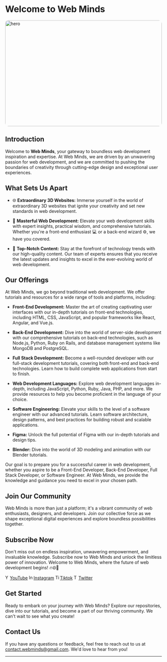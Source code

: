 # Welcome to Web Minds

<a href="https://www.youtube.com/@webMind1s?sub_confirmation=1" target="_blank" rel="noopener noreferrer">
  <img width="100%" height="340px" align="center" src="https://media.licdn.com/dms/image/D4D12AQEwYz74Mf7XKA/article-cover_image-shrink_600_2000/0/1677431973169?e=2147483647&v=beta&t=XAXpJxyem6V0COVr2qwSxPLctoigzjSXhAa4PSHczMI" alt="hero" style="border-radius: 10px;">
</a>
 

## Introduction
 
Welcome to **Web Minds**, your gateway to boundless web development inspiration and expertise. At Web Minds, we are driven by an unwavering passion for web development, and we are committed to pushing the boundaries of creativity through cutting-edge design and exceptional user experiences.

## What Sets Us Apart

- 🌐 **Extraordinary 3D Websites:** Immerse yourself in the world of extraordinary 3D websites that ignite your creativity and set new standards in web development.

- 🚀 **Masterful Web Development:** Elevate your web development skills with expert insights, practical wisdom, and comprehensive tutorials. Whether you're a front-end enthusiast 💻 or a back-end wizard ⚙️, we have you covered.

- 🌟 **Top-Notch Content:** Stay at the forefront of technology trends with our high-quality content. Our team of experts ensures that you receive the latest updates and insights to excel in the ever-evolving world of web development.

## Our Offerings

At Web Minds, we go beyond traditional web development. We offer tutorials and resources for a wide range of tools and platforms, including:
- **Front-End Development:** Master the art of creating captivating user interfaces with our in-depth tutorials on front-end technologies, including HTML, CSS, JavaScript, and popular frameworks like React, Angular, and Vue.js.

- **Back-End Development:** Dive into the world of server-side development with our comprehensive tutorials on back-end technologies, such as Node.js, Python, Ruby on Rails, and database management systems like MongoDB and PostgreSQL.

- **Full Stack Development:** Become a well-rounded developer with our full-stack development tutorials, covering both front-end and back-end technologies. Learn how to build complete web applications from start to finish.

- **Web Development Languages:** Explore web development languages in-depth, including JavaScript, Python, Ruby, Java, PHP, and more. We provide resources to help you become proficient in the language of your choice.

- **Software Engineering:** Elevate your skills to the level of a software engineer with our advanced tutorials. Learn software architecture, design patterns, and best practices for building robust and scalable applications.

- **Figma:** Unlock the full potential of Figma with our in-depth tutorials and design tips.

- **Blender:** Dive into the world of 3D modeling and animation with our Blender tutorials.

Our goal is to prepare you for a successful career in web development, whether you aspire to be a Front-End Developer, Back-End Developer, Full Stack Developer, or Software Engineer. At Web Minds, we provide the knowledge and guidance you need to excel in your chosen path.

## Join Our Community

Web Minds is more than just a platform; it's a vibrant community of web enthusiasts, designers, and developers. Join our collective force as we shape exceptional digital experiences and explore boundless possibilities together.

## Subscribe Now

Don't miss out on endless inspiration, unwavering empowerment, and invaluable knowledge. Subscribe now to Web Minds and unlock the limitless power of innovation. Welcome to Web Minds, where the future of web development begins! 🔥🌐🌟

<a href="https://www.youtube.com/@webMind1s?sub_confirmation=1" target="_blank" rel="noopener noreferrer"><img width="15px" src="https://upload.wikimedia.org/wikipedia/commons/e/ef/Youtube_logo.png?20220706172052" alt="YouTube" >YouTube</a>
<a href="https://www.instagram.com/webmind1s/?r=nametag" target="_blank" rel="noopener noreferrer"><img width="15px" src="https://upload.wikimedia.org/wikipedia/commons/thumb/9/95/Instagram_logo_2022.svg/150px-Instagram_logo_2022.svg.png" alt="Instagram">Instagram</a>
<a href="https://www.tiktok.com/@webmind1s" target="_blank" rel="noopener noreferrer"><img width="15px" src="https://as2.ftcdn.net/v2/jpg/02/94/58/55/1000_F_294585513_A76euF8oVyi3eVp4dFmTBjDG5NYbwQrw.jpg" alt="Tiktok">Tiktok</a>
<a href="https://twitter.com/webmind1s" target="_blank" rel="noopener noreferrer"><img width="15px" src="https://upload.wikimedia.org/wikipedia/commons/thumb/6/6f/Logo_of_Twitter.svg/220px-Logo_of_Twitter.svg.png" alt="Twitter">Twitter</a>
  
## Get Started

Ready to embark on your journey with Web Minds? Explore our repositories, dive into our tutorials, and become a part of our thriving community. We can't wait to see what you create!


## Contact Us

If you have any questions or feedback, feel free to reach out to us at [contact.webminds@gmail.com](mailto:contact.webminds@gmail.com
). We'd love to hear from you!

---
